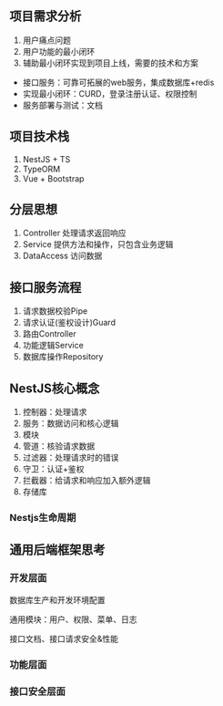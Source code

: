 ## 项目需求分析

1. 用户痛点问题
2. 用户功能的最小闭环
3. 辅助最小闭环实现到项目上线，需要的技术和方案



- 接口服务：可靠可拓展的web服务，集成数据库+redis
- 实现最小闭环：CURD，登录注册认证、权限控制
- 服务部署与测试：文档



## 项目技术栈

1. NestJS + TS
2. TypeORM
3. Vue + Bootstrap



## 分层思想

1. Controller 处理请求返回响应
2. Service 提供方法和操作，只包含业务逻辑
3. DataAccess 访问数据

## 接口服务流程

1. 请求数据校验Pipe
2. 请求认证(鉴权设计)Guard
3. 路由Controller
4. 功能逻辑Service
5. 数据库操作Repository

## NestJS核心概念

1. 控制器：处理请求
2. 服务：数据访问和核心逻辑
3. 模块
4. 管道：核验请求数据
5. 过滤器：处理请求时的错误
6. 守卫：认证+鉴权
7. 拦截器：给请求和响应加入额外逻辑
8. 存储库

### Nestjs生命周期

## 通用后端框架思考

### 开发层面

数据库生产和开发环境配置

通用模块：用户、权限、菜单、日志

接口文档、接口请求安全&性能



### 功能层面

 

### 接口安全层面

